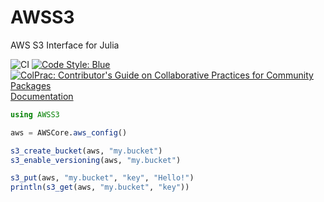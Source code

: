 # AWSS3

AWS S3 Interface for Julia

![CI](https://github.com/JuliaCloud/AWSS3.jl/workflows/CI/badge.svg)
[![Code Style: Blue](https://img.shields.io/badge/code%20style-blue-4495d1.svg)](https://github.com/invenia/BlueStyle)
[![ColPrac: Contributor's Guide on Collaborative Practices for Community Packages](https://img.shields.io/badge/ColPrac-Contributor's%20Guide-blueviolet)](https://github.com/SciML/ColPrac)
[Documentation](https://juliacloud.github.io/AWSCore.jl/build/AWSS3.html)

```julia
using AWSS3

aws = AWSCore.aws_config()

s3_create_bucket(aws, "my.bucket")
s3_enable_versioning(aws, "my.bucket")

s3_put(aws, "my.bucket", "key", "Hello!")
println(s3_get(aws, "my.bucket", "key"))
```
